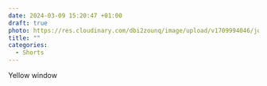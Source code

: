 ```yaml
---
date: 2024-03-09 15:20:47 +01:00
draft: true
photo: https://res.cloudinary.com/dbi2zounq/image/upload/v1709994046/jqszam8ybuxly7uadti0.jpg
title: ""
categories:
  - Shorts
---
```


Yellow window
